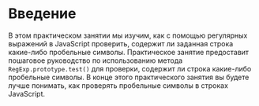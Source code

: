 # Введение

В этом практическом занятии мы изучим, как с помощью регулярных выражений в JavaScript проверить, содержит ли заданная строка какие-либо пробельные символы. Практическое занятие предоставит пошаговое руководство по использованию метода `RegExp.prototype.test()` для проверки, содержит ли строка какие-либо пробельные символы. В конце этого практического занятия вы будете лучше понимать, как проверять пробельные символы в строках JavaScript.
